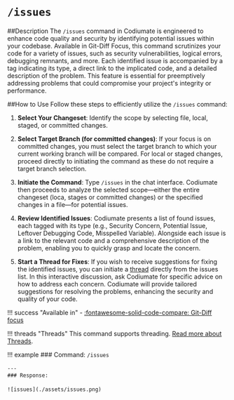 # `/issues`

##Description
The `/issues` command in Codiumate is engineered to enhance code quality and security by identifying potential issues within your codebase. Available in Git-Diff Focus, this command scrutinizes your code for a variety of issues, such as security vulnerabilities, logical errors, debugging remnants, and more. Each identified issue is accompanied by a tag indicating its type, a direct link to the implicated code, and a detailed description of the problem. This feature is essential for preemptively addressing problems that could compromise your project's integrity or performance.

##How to Use
Follow these steps to efficiently utilize the `/issues` command:

1. **Select Your Changeset**: Identify the scope by selecting file, local, staged, or committed changes. 

2. **Select Target Branch (for committed changes)**: If your focus is on committed changes, you must select the target branch to which your current working branch will be compared. For local or staged changes, proceed directly to initiating the command as these do not require a target branch selection.

2. **Initiate the Command**: Type `/issues` in the chat interface. Codiumate then proceeds to analyze the selected scope—either the entire changeset (loca, stages or committed changes) or the specified changes in a file—for potential issues.

3. **Review Identified Issues**: Codiumate presents a list of found issues, each tagged with its type (e.g., Security Concern, Potential Issue, Leftover Debugging Code, Misspelled Variable). Alongside each issue is a link to the relevant code and a comprehensive description of the problem, enabling you to quickly grasp and locate the concern.

4. **Start a Thread for Fixes**: If you wish to receive suggestions for fixing the identified issues, you can initiate a [thread](../threads.md) directly from the issues list. In this interactive discussion, ask Codiumate for specific advice on how to address each concern. Codiumate will provide tailored suggestions for resolving the problems, enhancing the security and quality of your code.

!!! success "Available in"
    - [:fontawesome-solid-code-compare: Git-Diff focus](../focus/git-diff.md)

!!! threads "Threads"
    This command supports threading. [Read more about Threads](../threads.md).


!!! example
    ### Command: 
    `/issues`

    ---
    ### Response: 

    ![issues](./assets/issues.png)
    